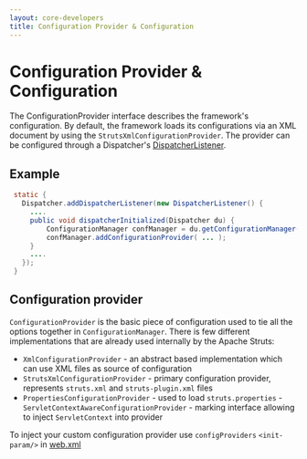 ```yaml
---
layout: core-developers
title: Configuration Provider & Configuration
---
```


# Configuration Provider & Configuration

The ConfigurationProvider interface describes the framework's configuration. By default, the framework loads its 
configurations via an XML document by using the `StrutsXmlConfigurationProvider`. The provider can be configured 
through a Dispatcher's [DispatcherListener](dispatcher-listener).

## Example

```java
 static {
   Dispatcher.addDispatcherListener(new DispatcherListener() {
     ....
     public void dispatcherInitialized(Dispatcher du) {
         ConfigurationManager confManager = du.getConfigurationManager();
         confManager.addConfigurationProvider( ... );
     }
     ....
   });
 }
```

## Configuration provider

`ConfigurationProvider` is the basic piece of configuration used to tie all the options together in `ConfigurationManager`. 
There is few different implementations that are already used internally by the Apache Struts:

- `XmlConfigurationProvider` - an abstract based implementation which can use XML files as source of configuration
- `StrutsXmlConfigurationProvider` - primary configuration provider, represents `struts.xml` and `struts-plugin.xml` files
- `PropertiesConfigurationProvider` - used to load `struts.properties`
-`ServletContextAwareConfigurationProvider` - marking interface allowing to inject `ServletContext` into provider

To inject your custom configuration provider use `configProviders` `<init-param/>` in [web.xml](web-xml)
